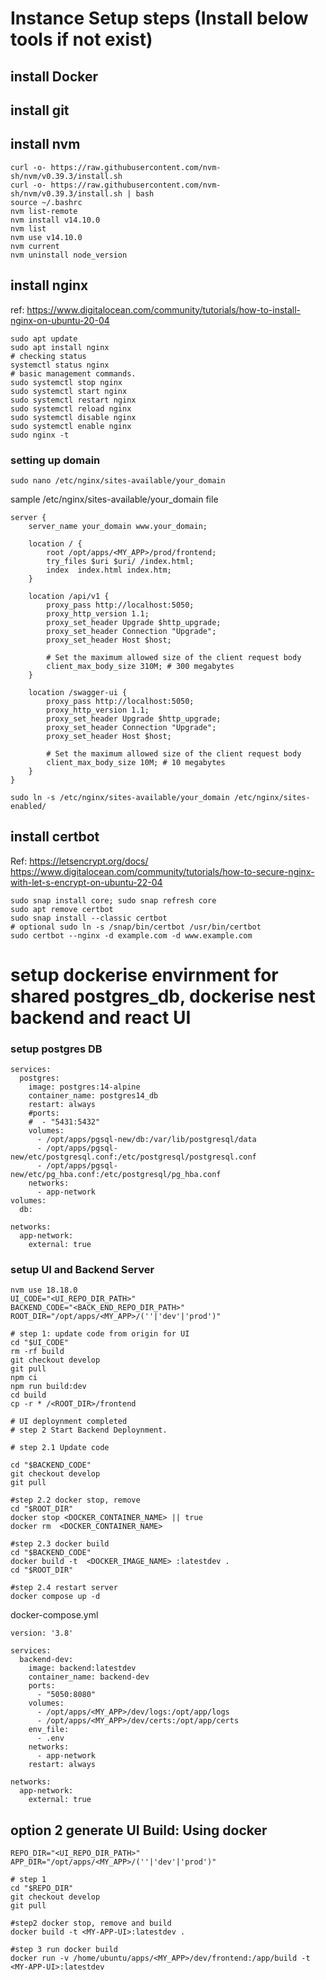 # Instance Setup steps (Install below tools if not exist)
## install Docker
## install git
## install nvm
```
curl -o- https://raw.githubusercontent.com/nvm-sh/nvm/v0.39.3/install.sh
curl -o- https://raw.githubusercontent.com/nvm-sh/nvm/v0.39.3/install.sh | bash
source ~/.bashrc
nvm list-remote
nvm install v14.10.0
nvm list
nvm use v14.10.0
nvm current
nvm uninstall node_version
```
## install nginx
ref: https://www.digitalocean.com/community/tutorials/how-to-install-nginx-on-ubuntu-20-04
```
sudo apt update
sudo apt install nginx
# checking status
systemctl status nginx
# basic management commands.
sudo systemctl stop nginx
sudo systemctl start nginx
sudo systemctl restart nginx
sudo systemctl reload nginx
sudo systemctl disable nginx
sudo systemctl enable nginx
sudo nginx -t
```

### setting up domain
```
sudo nano /etc/nginx/sites-available/your_domain
```
sample /etc/nginx/sites-available/your_domain file
```
server {
    server_name your_domain www.your_domain;
    
    location / {
        root /opt/apps/<MY_APP>/prod/frontend;
        try_files $uri $uri/ /index.html;
        index  index.html index.htm;
    }
    
    location /api/v1 {
        proxy_pass http://localhost:5050;
        proxy_http_version 1.1;
        proxy_set_header Upgrade $http_upgrade;
        proxy_set_header Connection "Upgrade";
        proxy_set_header Host $host;

        # Set the maximum allowed size of the client request body
        client_max_body_size 310M; # 300 megabytes
    }

    location /swagger-ui {
        proxy_pass http://localhost:5050;
        proxy_http_version 1.1;
        proxy_set_header Upgrade $http_upgrade;
        proxy_set_header Connection "Upgrade";
        proxy_set_header Host $host;

        # Set the maximum allowed size of the client request body
        client_max_body_size 10M; # 10 megabytes
    }
}
```
```
sudo ln -s /etc/nginx/sites-available/your_domain /etc/nginx/sites-enabled/
```

## install certbot
Ref: https://letsencrypt.org/docs/
https://www.digitalocean.com/community/tutorials/how-to-secure-nginx-with-let-s-encrypt-on-ubuntu-22-04
```
sudo snap install core; sudo snap refresh core
sudo apt remove certbot
sudo snap install --classic certbot
# optional sudo ln -s /snap/bin/certbot /usr/bin/certbot
sudo certbot --nginx -d example.com -d www.example.com
```


# setup dockerise envirnment for shared postgres_db, dockerise nest backend and react UI

### setup postgres DB
```
services:
  postgres:
    image: postgres:14-alpine
    container_name: postgres14_db
    restart: always
    #ports:
    #  - "5431:5432"
    volumes:
      - /opt/apps/pgsql-new/db:/var/lib/postgresql/data
      - /opt/apps/pgsql-new/etc/postgresql.conf:/etc/postgresql/postgresql.conf
      - /opt/apps/pgsql-new/etc/pg_hba.conf:/etc/postgresql/pg_hba.conf
    networks:
      - app-network
volumes:
  db:
 
networks:
  app-network:
    external: true
```

### setup UI and Backend Server
```
nvm use 18.18.0
UI_CODE="<UI_REPO_DIR_PATH>"
BACKEND_CODE="<BACK_END_REPO_DIR_PATH>"
ROOT_DIR="/opt/apps/<MY_APP>/(''|'dev'|'prod')"

# step 1: update code from origin for UI
cd "$UI_CODE"
rm -rf build
git checkout develop
git pull
npm ci
npm run build:dev
cd build
cp -r * /<ROOT_DIR>/frontend

# UI deploynment completed
# step 2 Start Backend Deploynment.

# step 2.1 Update code

cd "$BACKEND_CODE"
git checkout develop
git pull

#step 2.2 docker stop, remove
cd "$ROOT_DIR"
docker stop <DOCKER_CONTAINER_NAME> || true
docker rm  <DOCKER_CONTAINER_NAME> 

#step 2.3 docker build
cd "$BACKEND_CODE"
docker build -t  <DOCKER_IMAGE_NAME> :latestdev .
cd "$ROOT_DIR"

#step 2.4 restart server
docker compose up -d
```


docker-compose.yml 
```
version: '3.8'

services:
  backend-dev:
    image: backend:latestdev
    container_name: backend-dev
    ports:
      - "5050:8080"
    volumes:
      - /opt/apps/<MY_APP>/dev/logs:/opt/app/logs
      - /opt/apps/<MY_APP>/dev/certs:/opt/app/certs
    env_file:
      - .env
    networks:
      - app-network
    restart: always

networks:
  app-network:
    external: true
```

## option 2 generate UI Build: Using docker

```
REPO_DIR="<UI_REPO_DIR_PATH>"
APP_DIR="/opt/apps/<MY_APP>/(''|'dev'|'prod')"

# step 1
cd "$REPO_DIR"
git checkout develop
git pull

#step2 docker stop, remove and build
docker build -t <MY-APP-UI>:latestdev .

#step 3 run docker build
docker run -v /home/ubuntu/apps/<MY_APP>/dev/frontend:/app/build -t <MY-APP-UI>:latestdev
```
